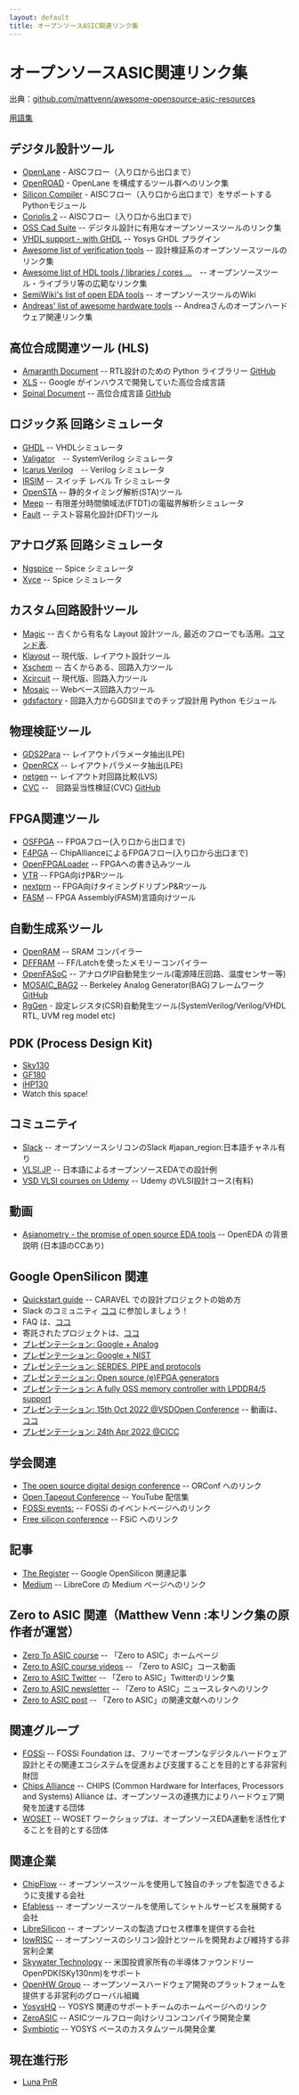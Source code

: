 ```yaml
---
layout: default
title: オープンソースASIC関連リンク集
---
```

# オープンソースASIC関連リンク集

出典：[github.com/mattvenn/awesome-opensource-asic-resources](https://github.com/mattvenn/awesome-opensource-asic-resources) 

[用語集](https://zerotoasiccourse.com/terminology/)

## デジタル設計ツール

* [OpenLane](https://openlane.readthedocs.io/en/latest/) - AISCフロー（入り口から出口まで）
* [OpenROAD](https://github.com/The-OpenROAD-Project) - OpenLane を構成するツール群へのリンク集
* [Silicon Compiler](https://www.siliconcompiler.com/) - AISCフロー（入り口から出口まで）をサポートするPythonモジュール
* [Coriolis 2](http://coriolis.lip6.fr/) -- AISCフロー（入り口から出口まで）
* [OSS Cad Suite](https://github.com/YosysHQ/oss-cad-suite-build) -- デジタル設計に有用なオープンソースツールのリンク集
* [VHDL support - with GHDL](https://docs.google.com/document/d/1RAQWjmxpJndlEJdLWXK8irIqWuYTstqu7pU3tOIFccc/edit) -- Yosys GHDL プラグイン
* [Awesome list of verification tools](https://github.com/troyguo/awesome-dv) -- 設計検証系のオープンソースツールのリンク集
* [Awesome list of HDL tools / libraries / cores ...](https://hdl.github.io/awesome/)　-- オープンソースツール・ライブラリ等の広範なリンク集
* [SemiWiki's list of open EDA tools](https://semiwiki.com/wikis/industry-wikis/eda-open-source-tools-wiki/) -- オープンソースツールのWiki
* [Andreas' list of awesome hardware tools](https://github.com/aolofsson/awesome-hardware-tools) -- Andreaさんのオープンハードウェア関連リンク集

## 高位合成関連ツール (HLS)

* [Amaranth Document](https://amaranth-lang.org/docs/amaranth/latest/) -- RTL設計のための Python ライブラリー [GitHub](https://github.com/amaranth-lang) 
* [XLS](https://google.github.io/xls/) -- Google がインハウスで開発していた高位合成言語
* [Spinal Document](https://spinalhdl.github.io/SpinalDoc-RTD/master/index.html) -- 高位合成言語 [GitHub](https://github.com/SpinalHDL/SpinalHDL)

## ロジック系 回路シミュレータ

* [GHDL](https://github.com/ghdl/ghdl) -- VHDLシミュレータ
* [Valigator](https://github.com/verilator/verilator)　-- SystemVerilog シミュレータ
* [Icarus Verilog](https://github.com/steveicarus/iverilog)　-- Verilog シミュレータ
* [IRSIM](http://opencircuitdesign.com/irsim/index.html) -- スイッチ レベル Tr シミュレータ
* [OpenSTA](https://github.com/The-OpenROAD-Project/OpenSTA) -- 静的タイミング解析(STA)ツール
* [Meep](https://github.com/NanoComp/meep) -- 有限差分時間領域法(FTDT)の電磁界解析シミュレータ
* [Fault](https://github.com/AUCOHL/Fault) -- テスト容易化設計(DFT)ツール

## アナログ系 回路シミュレータ

* [Ngspice](http://ngspice.sourceforge.net/) -- Spice シミュレータ
* [Xyce](https://xyce.sandia.gov/) -- Spice シミュレータ

## カスタム回路設計ツール

* [Magic](http://opencircuitdesign.com/magic/) -- 古くから有名な Layout 設計ツール, 最近のフローでも活用。[コマンド表](https://github.com/hpretl/iic-osic/blob/main/magic-cheatsheet/magic_cheatsheet.pdf).
* [Klayout](https://www.klayout.de/) -- 現代版、レイアウト設計ツール
* [Xschem](https://xschem.sourceforge.io/stefan/index.html) -- 古くからある、回路入力ツール
* [Xcircuit](https://github.com/RTimothyEdwards/xcircuit/) -- 現代版、回路入力ツール
* [Mosaic](https://nyancad.github.io/Mosaic/) -- Webベース回路入力ツール
* [gdsfactory](https://gdsfactory.github.io/gdsfactory/) -  回路入力からGDSIIまでのチップ設計用 Python モジュール

## 物理検証ツール

* [GDS2Para](https://github.com/purdue-onchip/gds2Para) -- レイアウトパラメータ抽出(LPE)
* [OpenRCX](https://github.com/The-OpenROAD-Project/OpenRCX) -- レイアウトパラメータ抽出(LPE)
* [netgen](https://github.com/RTimothyEdwards/netgen) -- レイアウト対回路比較(LVS)
* [CVC](https://shuharisystem.com/?page_id=185) --　回路妥当性検証(CVC) [GitHub](https://github.com/d-m-bailey/cvc)

## FPGA関連ツール
* [OSFPGA](https://github.com/os-fpga) -- FPGAフロー(入り口から出口まで)
* [F4PGA](https://github.com/chipsalliance/f4pga) -- ChipAllianceによるFPGAフロー(入り口から出口まで)
* [OpenFPGALoader](https://github.com/trabucayre/openFPGALoader) -- FPGAへの書き込みツール
* [VTR](https://github.com/verilog-to-routing/vtr-verilog-to-routing) -- FPGA向けP&Rツール
* [nextprn](https://github.com/YosysHQ/nextpnr) -- FPGA向けタイミングドリブンP&Rツール
* [FASM](https://github.com/chipsalliance/fasm) -- FPGA Assembly(FASM)言語向けツール


## 自動生成系ツール

* [OpenRAM](https://openram.soe.ucsc.edu/) -- SRAM コンパイラー
* [DFFRAM](https://github.com/Cloud-V/DFFRAM) -- FF/Latchを使ったメモリーコンパイラー
* [OpenFASoC](https://github.com/idea-fasoc/OpenFASOC) -- アナログIP自動発生ツール(電源降圧回路、温度センサー等)
* [MOSAIC_BAG2](https://mosaic_group.gitlab.io/mosaic_BAG/virtuoso_template) -- Berkeley Analog Generator(BAG)フレームワーク [GitHub](https://gitlab.com/mosaic_group/mosaic_BAG/virtuoso_template)
* [RgGen](https://github.com/rggen/rggen) - 設定レジスタ(CSR)自動発生ツール(SystemVerilog/Verilog/VHDL RTL, UVM reg model etc)

## PDK (Process Design Kit)

* [Sky130](https://skywater-pdk.readthedocs.io/en/main/)
* [GF180](https://github.com/google/gf180mcu-pdk)
* [iHP130](https://github.com/IHP-GmbH/IHP-Open-PDK)
* Watch this space!

## コミュニティ

* [Slack](https://join.slack.com) -- オープンソースシリコンのSlack #japan_region:日本語チャネル有り
* [VLSI.JP](https://vlsi.jp/) -- 日本語によるオープンソースEDAでの設計例
* [VSD VLSI courses on Udemy](https://www.udemy.com/course/vlsi-academy-custom-layout/) -- Udemy のVLSI設計コース(有料)

## 動画

* [Asianometry - the promise of open source EDA tools](https://www.youtube.com/watch?v=OmEbzRp_NGg) -- OpenEDA の背景説明 (日本語のCCあり)

## Google OpenSilicon 関連

* [Quickstart guide](https://caravel-user-project.readthedocs.io/en/latest/quickstart.html) -- CARAVEL での設計プロジェクトの始め方
* Slack のコミュニティ [ココ](https://join.slack.com/) に参加しましょう！
* FAQ は、[ココ](https://docs.google.com/document/d/1Y7LuP_0dJ_vmD8G_Twc6qc97fj7aW5pRV5nAjN2oOUk/edit#heading=h.dabsoa4nkp71)
* 寄託されたプロジェクトは、[ココ](https://platform.efabless.com/projects/public) 
* [プレゼンテーション: Google + Analog](https://bit.ly/goog-analog)
* [プレゼンテーション: Google + NIST](https://bit.ly/goog-nist)
* [プレゼンテーション: SERDES, PIPE and protocols](https://bit.ly/open-pipe-talk)
* [プレゼンテーション: Open source (e)FPGA generators](https://bit.ly/goog-fpga-22q3)
* [プレゼンテーション: A fully OSS memory controller with LPDDR4/5 support](https://bit.ly/ops21-litedram)
* [プレゼンテーション: 15th Oct 2022 @VSDOpen Conference](https://bit.ly/vsdopen22-goog) -- 動画は、[ココ](https://bit.ly/vsdopen22-goog-video)
* [プレゼンテーション: 24th Apr 2022 @CICC](https://bit.ly/cicc22-edu-goog)

## 学会関連

* [The open source digital design conference](https://orconf.org/) -- ORConf へのリンク
* [Open Tapeout Conference](https://www.youtube.com/playlist?list=PLyynFETmdQDQdLCIu_HJBFNY17AAFp5W7) -- YouTube 配信集
* [FOSSi events:](https://www.fossi-foundation.org/events) -- FOSSi のイベントページへのリンク
* [Free silicon conference](https://wiki.f-si.org/index.php?title=Main_Page) -- FSiC へのリンク

## 記事

* [The Register](https://www.theregister.com/2020/07/03/open_chip_hardware/) -- Google OpenSilicon 関連記事
* [Medium](https://medium.com/librecores) -- LibreCore の Medium ページへのリンク

## Zero to ASIC 関連（Matthew Venn :本リンク集の原作者が運営）

* [Zero To ASIC course](https://zerotoasiccourse.com/) -- 「Zero to ASIC」ホームページ
* [Zero to ASIC course videos](https://www.youtube.com/zerotoasic) -- 「Zero to ASIC」コース動画
* [Zero to ASIC Twitter](https://twitter.com/matthewvenn/lists) -- 「Zero to ASIC」Twitterのリンク集
* [Zero to ASIC newsletter](https://zerotoasiccourse.com/newsletter/) -- 「Zero to ASIC」ニュースレタへのリンク
* [Zero to ASIC post](https://zerotoasiccourse.com/post/) -- 「Zero to ASIC」の関連文献へのリンク

## 関連グループ

* [FOSSi](https://www.fossi-foundation.org/) -- FOSSi Foundation は、フリーでオープンなデジタルハードウェア設計とその関連エコシステムを促進および支援することを目的とする非営利財団
* [Chips Alliance](https://chipsalliance.org/) -- CHIPS (Common Hardware for Interfaces, Processors and Systems) Alliance は、オープンソースの連携力によりハードウェア開発を加速する団体
* [WOSET](https://woset-workshop.github.io/) -- WOSET ワークショップは、オープンソースEDA運動を活性化することを目的とする団体

## 関連企業

* [ChipFlow](https://www.chipflow.io/) -- オープンソースツールを使用して独自のチップを製造できるように支援する会社
* [Efabless](https://efabless.com/) -- オープンソースツールを使用してシャトルサービスを展開する会社
* [LibreSilicon](https://libresilicon.com/) -- オープンソースの製造プロセス標準を提供する会社
* [lowRISC](https://lowrisc.org/open-silicon/) -- オープンソースのシリコン設計とツールを開発および維持する非営利企業
* [Skywater Technology](https://www.skywatertechnology.com/) -- 米国投資家所有の半導体ファウンドリー OpenPDK(SKy130nm)をサポート
* [OpenHW Group](https://www.openhwgroup.org/) -- オープンソースハードウェア開発のプラットフォームを提供する非営利のグローバル組織
* [YosysHQ](https://www.yosyshq.com/) -- YOSYS 関連のサポートチームのホームページへのリンク
* [ZeroASIC](https://www.zeroasic.com/) -- ASICツールフロー向けシリコンコンパイラ開発企業
* [Symbiotic](https://www.symbioticeda.com/) -- YOSYS ベースのカスタムツール開発企業

## 現在進行形

* [Luna PnR](https://github.com/asicsforthemasses)
